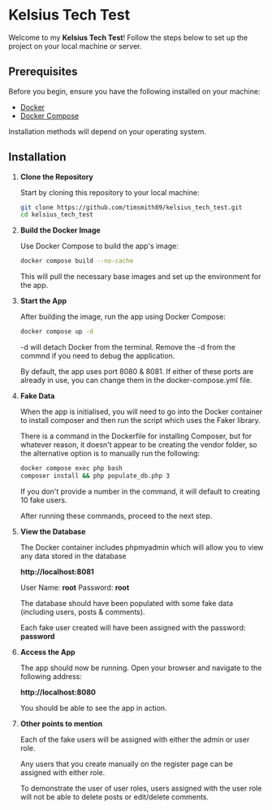 # Kelsius Tech Test

Welcome to my **Kelsius Tech Test**! Follow the steps below to set up the project on your local machine or server.

## Prerequisites

Before you begin, ensure you have the following installed on your machine:

- [Docker](https://www.docker.com/get-started)
- [Docker Compose](https://docs.docker.com/compose/install/)

Installation methods will depend on your operating system.

## Installation

1. **Clone the Repository**

   Start by cloning this repository to your local machine:

    ```bash
    git clone https://github.com/timsmith89/kelsius_tech_test.git
    cd kelsius_tech_test
    ```

2. **Build the Docker Image**

    Use Docker Compose to build the app's image:

    ```bash
    docker compose build --no-cache
    ```

    This will pull the necessary base images and set up the environment for the app.

3. **Start the App**

    After building the image, run the app using Docker Compose:

    ```bash
    docker compose up -d
    ```
    -d will detach Docker from the terminal. Remove the -d from the commnd if you need to debug the application.

    By default, the app uses port 8080 & 8081. If either of these ports are already in use, you can change them in the docker-compose.yml file.

4. **Fake Data**

    When the app is initialised, you will need to go into the Docker container to install composer and then run the script which uses the Faker library.

    There is a command in the Dockerfile for installing Composer, but for whatever reason, it doesn't appear to be creating the vendor folder, so the alternative option is to manually run the following:

    ```bash
    docker compose exec php bash
    composer install && php populate_db.php 3
    ```

    If you don't provide a number in the command, it will default to creating 10 fake users.

    After running these commands, proceed to the next step.

5. **View the Database**

    The Docker container includes phpmyadmin which will allow you to view any data stored in the database

    **http://localhost:8081**

    User Name: **root**
    Password: **root**

    The database should have been populated with some fake data (including users, posts & comments).

    Each fake user created will have been assigned with the password: **password**

6. **Access the App**

    The app should now be running. Open your browser and navigate to the following address:

    **http://localhost:8080**

    You should be able to see the app in action.

7. **Other points to mention**

    Each of the fake users will be assigned with either the admin or user role.

    Any users that you create manually on the register page can be assigned with either role.

    To demonstrate the user of user roles, users assigned with the user role will not be able to delete posts or edit/delete comments.